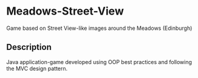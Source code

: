 # Meadows-Street-View
Game based on Street View-like images around the Meadows (Edinburgh)

## Description
Java application-game developed using OOP best practices and following the MVC design pattern.

